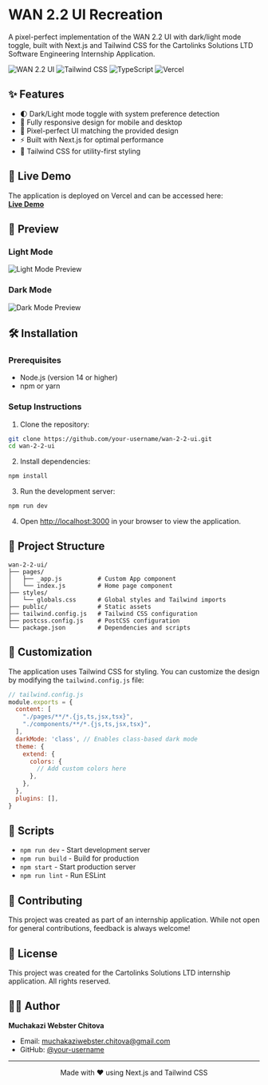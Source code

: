 # WAN 2.2 UI Recreation

A pixel-perfect implementation of the WAN 2.2 UI with dark/light mode toggle, built with Next.js and Tailwind CSS for the Cartolinks Solutions LTD Software Engineering Internship Application.

![WAN 2.2 UI](https://img.shields.io/badge/Next.js-12.3.1-black?style=for-the-badge&logo=next.js)
![Tailwind CSS](https://img.shields.io/badge/Tailwind_CSS-3.1.8-38B2AC?style=for-the-badge&logo=tailwind-css)
![TypeScript](https://img.shields.io/badge/TypeScript-5.0%2B-3178C6?style=for-the-badge&logo=typescript&logoColor=white)
![Vercel](https://img.shields.io/badge/Deployed_on-Vercel-black?style=for-the-badge&logo=vercel)

## ✨ Features

- 🌓 Dark/Light mode toggle with system preference detection
- 📱 Fully responsive design for mobile and desktop
- 🎨 Pixel-perfect UI matching the provided design
- ⚡ Built with Next.js for optimal performance
- 🎯 Tailwind CSS for utility-first styling

## 🚀 Live Demo

The application is deployed on Vercel and can be accessed here:  
**[Live Demo](https://wan-2-2-ui.vercel.app)**

## 📸 Preview

### Light Mode
![Light Mode Preview](https://via.placeholder.com/800x400/ffffff/000000?text=Light+Mode+Preview)

### Dark Mode
![Dark Mode Preview](https://via.placeholder.com/800x400/000000/ffffff?text=Dark+Mode+Preview)

## 🛠️ Installation

### Prerequisites

- Node.js (version 14 or higher)
- npm or yarn

### Setup Instructions

1. Clone the repository:
```bash
git clone https://github.com/your-username/wan-2-2-ui.git
cd wan-2-2-ui
```

2. Install dependencies:
```bash
npm install
```

3. Run the development server:
```bash
npm run dev
```

4. Open [http://localhost:3000](http://localhost:3000) in your browser to view the application.

## 📁 Project Structure

```
wan-2-2-ui/
├── pages/
│   ├── _app.js          # Custom App component
│   └── index.js         # Home page component
├── styles/
│   └── globals.css      # Global styles and Tailwind imports
├── public/              # Static assets
├── tailwind.config.js   # Tailwind CSS configuration
├── postcss.config.js    # PostCSS configuration
└── package.json         # Dependencies and scripts
```


## 🎨 Customization

The application uses Tailwind CSS for styling. You can customize the design by modifying the `tailwind.config.js` file:

```javascript
// tailwind.config.js
module.exports = {
  content: [
    "./pages/**/*.{js,ts,jsx,tsx}",
    "./components/**/*.{js,ts,jsx,tsx}",
  ],
  darkMode: 'class', // Enables class-based dark mode
  theme: {
    extend: {
      colors: {
        // Add custom colors here
      },
    },
  },
  plugins: [],
}
```

## 📝 Scripts

- `npm run dev` - Start development server
- `npm run build` - Build for production
- `npm start` - Start production server
- `npm run lint` - Run ESLint

## 🤝 Contributing

This project was created as part of an internship application. While not open for general contributions, feedback is always welcome!

## 📄 License

This project was created for the Cartolinks Solutions LTD internship application. All rights reserved.

## 👨‍💻 Author

**Muchakazi Webster Chitova**  
- Email: muchakaziwebster.chitova@gmail.com
- GitHub: [@your-username](https://github.com/your-username)

---

<div align="center">
Made with ❤️ using Next.js and Tailwind CSS
</div>
